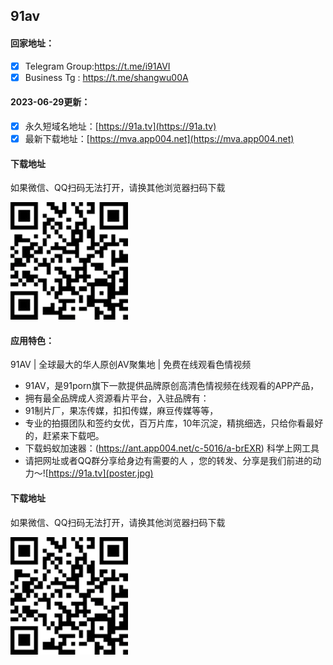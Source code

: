 ## 91av

#### 回家地址：
- [x] Telegram Group:https://t.me/i91AVI
- [x] Business Tg : https://t.me/shangwu00A
#### 2023-06-29更新：
- [x] 永久短域名地址：[https://91a.tv](https://91a.tv)
- [x] 最新下载地址：[https://mva.app004.net](https://mva.app004.net)
#### 下载地址

如果微信、QQ扫码无法打开，请换其他浏览器扫码下载

![91av下载二维码](code.jpg)
#### 应用特色：
91AV | 全球最大的华人原创AV聚集地 |  免费在线观看色情视频
- 91AV，是91porn旗下一款提供品牌原创高清色情视频在线观看的APP产品，
- 拥有最全品牌成人资源看片平台，入驻品牌有：
- 91制片厂，果冻传媒，扣扣传媒，麻豆传媒等等，
- 专业的拍摄团队和签约女优，百万片库，10年沉淀，精挑细选，只给你看最好的，赶紧来下载吧。
- 下载蚂蚁加速器：(https://ant.app004.net/c-5016/a-brEXR) 科学上网工具
- 请把网址或者QQ群分享给身边有需要的人 ，您的转发、分享是我们前进的动力～![https://91a.tv](poster.jpg)
#### 下载地址

如果微信、QQ扫码无法打开，请换其他浏览器扫码下载

![91av下载二维码](code.jpg)
